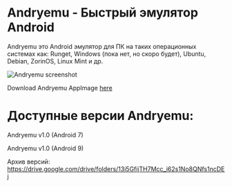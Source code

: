 # Andryemu - Быстрый эмулятор Android

Andryemu это Android эмулятор для ПК на таких операционных системах как: Runget, Windows (пока нет, но скоро будет), Ubuntu, Debian, ZorinOS, Linux Mint и др.

![Andryemu screenshot](https://github.com/user-attachments/assets/888fdd7d-a291-4b0f-909d-dbe5ce0f5198)

Download Andryemu AppImage <a href="https://drive.google.com/file/d/1FbEaPkwH_UGt4_fDUk4m5sNJu5sWDYuT/view?usp=drivesdk">here</a>

# Доступные версии Andryemu:

Andryemu v1.0 (Android 7)

Andryemu v1.0 (Android 9)

Архив версий: https://drive.google.com/drive/folders/13i5GfijTH7Mcc_i62s1No8QNfs1ncDEj
